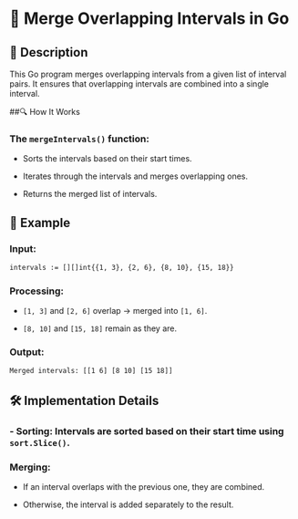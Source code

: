 # 📌 Merge Overlapping Intervals in Go

## 🚀 Description
This Go program merges overlapping intervals from a given list of interval pairs. It ensures that overlapping intervals are combined into a single interval.

##🔍 How It Works
### The `mergeIntervals()` function:

- Sorts the intervals based on their start times.

- Iterates through the intervals and merges overlapping ones.

- Returns the merged list of intervals.

## 📂 Example
### Input:
```sh
intervals := [][]int{{1, 3}, {2, 6}, {8, 10}, {15, 18}}
```
### Processing:
- `[1, 3]` and `[2, 6]` overlap → merged into `[1, 6]`.

- `[8, 10]` and `[15, 18]` remain as they are.

### Output:
```sh
Merged intervals: [[1 6] [8 10] [15 18]]
```

## 🛠️ Implementation Details
### - **Sorting**: Intervals are sorted based on their start time using `sort.Slice()`.

### **Merging**:

- If an interval overlaps with the previous one, they are combined.

- Otherwise, the interval is added separately to the result.

